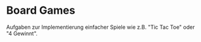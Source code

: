 # Board Games

Aufgaben zur Implementierung einfacher Spiele wie z.B. "Tic Tac Toe" oder "4 Gewinnt".
